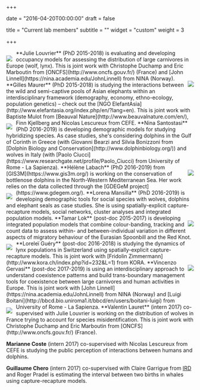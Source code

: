 +++

date = "2016-04-20T00:00:00"
draft = false

title = "Current lab members"
subtitle = ""
widget = "custom"
weight = 3

+++

<img style="float:left;margin-right:10px;margin-top:15px;" src="/img/julie.jpg">
**Julie Louvrier** (PhD 2015-2018) is evaluating and developing occupancy models for assessing the 
distribution of large carnivores in Europe (wolf, lynx). This is joint work with 
Christophe Duchamp and Eric Marboutin  from [ONCFS](http://www.oncfs.gouv.fr/) (France) and 
[John Linnell](https://nina.academia.edu/JohnLinnell) from NINA (Norway).

<img style="float:right;margin-left:10px;margin-top:15px;" src="/img/gilles.jpg"> 
**Gilles Maurer** (PhD 2015-2018) is studying the interactions between the wild and 
semi-captive pools of Asian elephants within an interdisciplinary framework 
(demography, economy, ethno-ecology, population genetics) – check out the [NGO 
ElefantAsia](http://www.elefantasia.org/index.php/en/?lang=en). This is joint work with 
Baptiste Mulot from [Beauval Nature](http://www.beauvalnature.com/en/), 
Finn Kjellberg and Nicolas Lescureux from CEFE.

<img style="float:left;margin-right:10px;margin-top:10px;" src="/img/nina.jpg">
**Nina Santostasi** (PhD 2016-2019) is developing demographic models for studying hybridizing 
species. As case studies, she's considering dolphins in the Gulf of Corinth in Greece 
(with Giovanni Bearzi and Silvia Bonizzoni from [Dolphin Biology and 
Conservation](http://www.dolphinbiology.org/)) and wolves in Italy (with [Paolo 
Ciucci](https://www.researchgate.net/profile/Paolo_Ciucci) from University of Rome - 
La Sapienza).

<img style="float:right;margin-left:5px;margin-top:15px;" src="/img/helene.jpg">
**Hélène Labach** (PhD 2016-2019) from [GIS3M](https://www.gis3m.org/) is working on the 
conservation of bottlenose dolphins in the North-Western Mediterranean Sea. Her work 
relies on the data collected through the [GDEGeM project](https://www.gdegem.org/).

<img style="float:left;margin-right:10px;margin-top:10px;" src="/img/lorena.jpg">
**Lorena Mansilla** (PhD 2016-2019) is developing demographic tools for social species with 
wolves, dolphins and elephant seals as case studies. She is using spatially-explicit 
capture-recapture models, social networks, cluster analyses and integrated population 
models.

<img style="float:right;margin-left:5px;margin-top:15px;" src="/img/tamar.png">
**Tamar Lok** (post-doc 2015-2017) is developing integrated population models that combine 
colour-banding, tracking and count data to assess within- and between-individual 
variation in different aspects of migratory behaviour of the Eurasian Spoonbill and 
the Red Knot.

<img style="float:left;margin-right:10px;margin-top:10px;" src="/img/lorelei.jpg">
**Loreleï Guéry** (post-doc 2016-2018) is studying the dynamics of lynx populations in 
Switzerland using spatially-explicit capture-recapture models. This is joint work with 
[Fridolin Zimmermann](http://www.kora.ch/index.php?id=232&L=1) from KORA.

<img style="float:right;margin-left:5px;margin-top:15px;" src="/img/vincenzo.png">
**Vincenzo Gervasi** (post-doc 2017-2019) is using an interdisciplinary approach to 
understand coexistence patterns and build trans-boundary management tools for coexistence 
between large carnivores and human activities in Europe. This is joint work with [John 
Linnell](https://nina.academia.edu/JohnLinnell) from NINA (Norway) and 
[Luigi Boitani](http://bbcd.bio.uniroma1.it/bbcd/en/users/boitani-luigi) from 
University of Rome - La Sapienza.

<img style="float:left;margin-right:10px;margin-top:10px;" src="/img/valentin.jpg">
**Valentin Lauret** (intern 2017) co-supervised with Julie Louvrier is working on the distribution
of wolves in France trying to account for species misidentification. This is joint work with 
Christophe Duchamp and Eric Marboutin  from [ONCFS](http://www.oncfs.gouv.fr/) (France).

**Marianne Coste** (intern 2017) co-supervised with Nicolas Lescureux from 
CEFE is studying the public perception of interactions between humans and dolphins.

**Guillaume Chero** (intern 2017) co-supervised with Claire Garrigue from 
[IRD](http://umr-entropie.ird.nc/index.php/team/claire-garrigue) and Roger Pradel 
is estimating the interval between two births in whales using capture-recapture models.
